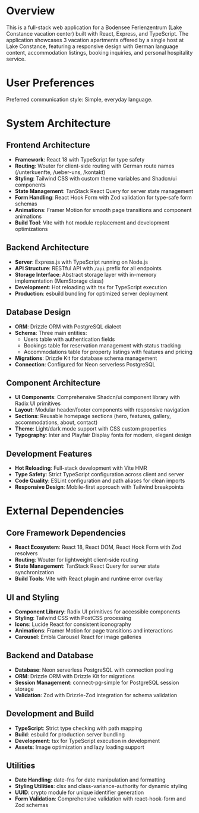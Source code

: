 # Overview

This is a full-stack web application for a Bodensee Ferienzentrum (Lake Constance vacation center) built with React, Express, and TypeScript. The application showcases 3 vacation apartments offered by a single host at Lake Constance, featuring a responsive design with German language content, accommodation listings, booking inquiries, and personal hospitality service.

# User Preferences

Preferred communication style: Simple, everyday language.

# System Architecture

## Frontend Architecture
- **Framework**: React 18 with TypeScript for type safety
- **Routing**: Wouter for client-side routing with German route names (/unterkuenfte, /ueber-uns, /kontakt)
- **Styling**: Tailwind CSS with custom theme variables and Shadcn/ui components
- **State Management**: TanStack React Query for server state management
- **Form Handling**: React Hook Form with Zod validation for type-safe form schemas
- **Animations**: Framer Motion for smooth page transitions and component animations
- **Build Tool**: Vite with hot module replacement and development optimizations

## Backend Architecture
- **Server**: Express.js with TypeScript running on Node.js
- **API Structure**: RESTful API with `/api` prefix for all endpoints
- **Storage Interface**: Abstract storage layer with in-memory implementation (MemStorage class)
- **Development**: Hot reloading with tsx for TypeScript execution
- **Production**: esbuild bundling for optimized server deployment

## Database Design
- **ORM**: Drizzle ORM with PostgreSQL dialect
- **Schema**: Three main entities:
  - Users table with authentication fields
  - Bookings table for reservation management with status tracking
  - Accommodations table for property listings with features and pricing
- **Migrations**: Drizzle Kit for database schema management
- **Connection**: Configured for Neon serverless PostgreSQL

## Component Architecture
- **UI Components**: Comprehensive Shadcn/ui component library with Radix UI primitives
- **Layout**: Modular header/footer components with responsive navigation
- **Sections**: Reusable homepage sections (hero, features, gallery, accommodations, about, contact)
- **Theme**: Light/dark mode support with CSS custom properties
- **Typography**: Inter and Playfair Display fonts for modern, elegant design

## Development Features
- **Hot Reloading**: Full-stack development with Vite HMR
- **Type Safety**: Strict TypeScript configuration across client and server
- **Code Quality**: ESLint configuration and path aliases for clean imports
- **Responsive Design**: Mobile-first approach with Tailwind breakpoints

# External Dependencies

## Core Framework Dependencies
- **React Ecosystem**: React 18, React DOM, React Hook Form with Zod resolvers
- **Routing**: Wouter for lightweight client-side routing
- **State Management**: TanStack React Query for server state synchronization
- **Build Tools**: Vite with React plugin and runtime error overlay

## UI and Styling
- **Component Library**: Radix UI primitives for accessible components
- **Styling**: Tailwind CSS with PostCSS processing
- **Icons**: Lucide React for consistent iconography
- **Animations**: Framer Motion for page transitions and interactions
- **Carousel**: Embla Carousel React for image galleries

## Backend and Database
- **Database**: Neon serverless PostgreSQL with connection pooling
- **ORM**: Drizzle ORM with Drizzle Kit for migrations
- **Session Management**: connect-pg-simple for PostgreSQL session storage
- **Validation**: Zod with Drizzle-Zod integration for schema validation

## Development and Build
- **TypeScript**: Strict type checking with path mapping
- **Build**: esbuild for production server bundling
- **Development**: tsx for TypeScript execution in development
- **Assets**: Image optimization and lazy loading support

## Utilities
- **Date Handling**: date-fns for date manipulation and formatting
- **Styling Utilities**: clsx and class-variance-authority for dynamic styling
- **UUID**: crypto module for unique identifier generation
- **Form Validation**: Comprehensive validation with react-hook-form and Zod schemas